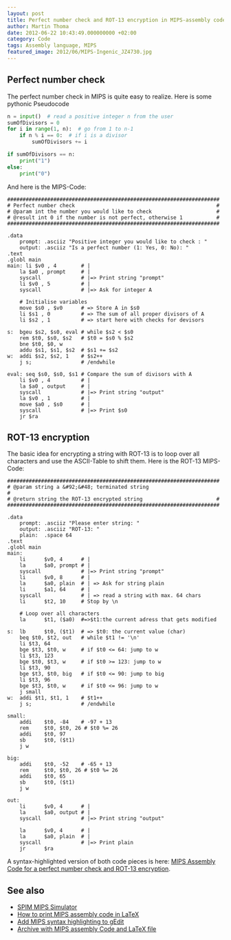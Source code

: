 ```yaml
---
layout: post
title: Perfect number check and ROT-13 encryption in MIPS-assembly code
author: Martin Thoma
date: 2012-06-22 10:43:49.000000000 +02:00
category: Code
tags: Assembly language, MIPS
featured_image: 2012/06/MIPS-Ingenic_JZ4730.jpg
---
```

<h2>Perfect number check</h2>
The perfect number check in MIPS is quite easy to realize. Here is some pythonic Pseudocode

```python
n = input()  # read a positive integer n from the user
sumOfDivisors = 0
for i in range(1, n):  # go from 1 to n-1
    if n % i == 0:  # if i is a divisor
        sumOfDivisors += i

if sumOfDivisors == n:
    print("1")
else:
    print("0")
```

And here is the MIPS-Code:
```text
#####################################################################
# Perfect number check												#
# @param int the number you would like to check						#
# @result int 0 if the number is not perfect, otherwise 1			#
#####################################################################

.data
	prompt: .asciiz "Positive integer you would like to check : "
	output: .asciiz "Is a perfect number (1: Yes, 0: No): "
.text
.globl main
main: li $v0 , 4		# |
	la $a0 , prompt		# |
	syscall				# |=> Print string "prompt"
	li $v0 , 5			# |
	syscall				# |=> Ask for integer A

	# Initialise variables
	move $s0 , $v0		# => Store A in $s0
	li $s1 , 0			# => The sum of all proper divisors of A
	li $s2 , 1			# => start here with checks for devisors

s:	bgeu $s2, $s0, eval # while $s2 < $s0
	rem $t0, $s0, $s2	# $t0 = $s0 % $s2
	bne $t0, $0, w
	addu $s1, $s1, $s2	# $s1 += $s2
w:	addi $s2, $s2, 1	# $s2++
	j s;				# /endwhile

eval: seq $s0, $s0, $s1	# Compare the sum of divisors with A
	li $v0 , 4			# |
	la $a0 , output		# |
	syscall				# |=> Print string "output"
	la $v0 , 1			# |
	move $a0 , $s0		# |
	syscall				# |=> Print $s0
	jr $ra
```

<h2>ROT-13 encryption</h2>

The basic idea for encrypting a string with ROT-13 is to loop over all characters and use the ASCII-Table to shift them. Here is the ROT-13 MIPS-Code:
```text
#####################################################################
# @param string a &#92;&#48; terminated string								#
# @return string the ROT-13 encrypted string						#
#####################################################################

.data
	prompt: .asciiz "Please enter string: "
	output: .asciiz "ROT-13: "
	plain:  .space 64
.text
.globl main
main:
	li 		$v0, 4		# |
	la 		$a0, prompt	# |
	syscall				# |=> Print string "prompt"
    li      $v0, 8		# |
    la      $a0, plain	# | => Ask for string plain
    li      $a1, 64		# |
    syscall				# | => read a string with max. 64 chars
	li		$t2, 10		# Stop by \n

	# Loop over all characters
	la		$t1, ($a0)	#=>$t1:the current adress that gets modified

s:	lb 		$t0, ($t1)  # => $t0: the current value (char)
	beq $t0, $t2, out  	# while $t1 != '\n'
	li $t3, 64
	bge $t3, $t0, w		# if $t0 <= 64: jump to w
	li $t3, 123
	bge $t0, $t3, w		# if $t0 >= 123: jump to w
	li $t3, 90
	bge $t3, $t0, big	# if $t0 <= 90: jump to big
	li $t3, 96
	bge $t3, $t0, w		# if $t0 <= 96: jump to w
	j small
w:	addi $t1, $t1, 1	# $t1++
	j s;				# /endwhile

small:
	addi	$t0, -84 	# -97 + 13
	rem 	$t0, $t0, 26 # $t0 %= 26
	addi	$t0, 97
	sb		$t0, ($t1)
	j w

big:
	addi	$t0, -52 	# -65 + 13
	rem 	$t0, $t0, 26 # $t0 %= 26
	addi	$t0, 65
	sb		$t0, ($t1)
	j w

out:
	li 		$v0, 4		# |
	la 		$a0, output	# |
	syscall				# |=> Print string "output"

	la 		$v0, 4		# |
	la 		$a0, plain	# |
	syscall				# |=> Print plain
    jr      $ra
```

A syntax-highlighted version of both code pieces is here: <a href='../images/2012/06/mips-rot-13-perfect-number.pdf'>MIPS Assembly Code for a perfect number check and ROT-13 encryption</a>.

<h2>See also</h2>
<ul>
  <li><a href="https://sourceforge.net/projects/spimsimulator/files/">SPIM MIPS Simulator</a></li>
  <li><a href="../how-print-mips-assembly-code-latex/" title="How to print MIPS assembly code in LaTeX">How to print MIPS assembly code in LaTeX</a></li>
  <li><a href="../add-mips-syntax-highlighting-gedit/" title="Add MIPS syntax highlighting to gEdit">Add MIPS syntax highlighting to gEdit</a></li>
  <li><a href='../images/2012/06/mips-archive.zip'>Archive with MIPS assembly Code and LaTeX file</a></li>
</ul>
